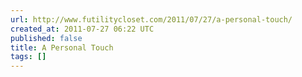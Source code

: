 ```yaml
---
url: http://www.futilitycloset.com/2011/07/27/a-personal-touch/
created_at: 2011-07-27 06:22 UTC
published: false
title: A Personal Touch
tags: []
---
```



